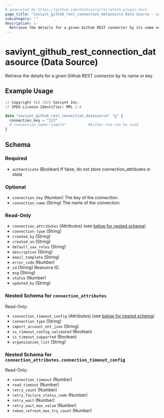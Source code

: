 ```yaml
---
# generated by https://github.com/hashicorp/terraform-plugin-docs
page_title: "saviynt_github_rest_connection_datasource Data Source - saviynt"
subcategory: ""
description: |-
  Retrieve the details for a given Github REST connector by its name or key
---
```


# saviynt_github_rest_connection_datasource (Data Source)

Retrieve the details for a given Github REST connector by its name or key

## Example Usage

```terraform
// Copyright (c) 2025 Saviynt Inc.
// SPDX-License-Identifier: MPL-2.0

data "saviynt_github_rest_connection_datasource" "g" {
  connection_key = "123"
  # connection_name="sample"          #Either one can be used
}
```

<!-- schema generated by tfplugindocs -->
## Schema

### Required

- `authenticate` (Boolean) If false, do not store connection_attributes in state

### Optional

- `connection_key` (Number) The key of the connection.
- `connection_name` (String) The name of the connection.

### Read-Only

- `connection_attributes` (Attributes) (see [below for nested schema](#nestedatt--connection_attributes))
- `connection_type` (String)
- `created_by` (String)
- `created_on` (String)
- `default_sav_roles` (String)
- `description` (String)
- `email_template` (String)
- `error_code` (Number)
- `id` (String) Resource ID.
- `msg` (String)
- `status` (Number)
- `updated_by` (String)

<a id="nestedatt--connection_attributes"></a>
### Nested Schema for `connection_attributes`

Read-Only:

- `connection_timeout_config` (Attributes) (see [below for nested schema](#nestedatt--connection_attributes--connection_timeout_config))
- `connection_type` (String)
- `import_account_ent_json` (String)
- `is_timeout_config_validated` (Boolean)
- `is_timeout_supported` (Boolean)
- `organization_list` (String)

<a id="nestedatt--connection_attributes--connection_timeout_config"></a>
### Nested Schema for `connection_attributes.connection_timeout_config`

Read-Only:

- `connection_timeout` (Number)
- `read_timeout` (Number)
- `retry_count` (Number)
- `retry_failure_status_code` (Number)
- `retry_wait` (Number)
- `retry_wait_max_value` (Number)
- `token_refresh_max_try_count` (Number)
